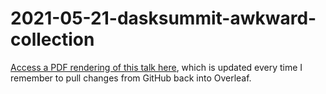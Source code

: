 # 2021-05-21-dasksummit-awkward-collection

[Access a PDF rendering of this talk here](https://www.overleaf.com/download/project/6099ad204382b6f683a045d5/build/1795c1e2723-df245135a438c85d/output/output.pdf?compileGroup=priority&clsiserverid=clsi-pre-emp-e2-b-fxnc&popupDownload=true), which is updated every time I remember to pull changes from GitHub back into Overleaf.
